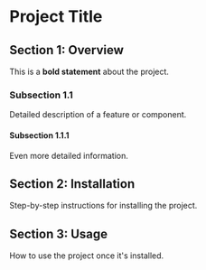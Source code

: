 # Project Title

## **Section 1: Overview**

This is a **bold statement** about the project.

### Subsection 1.1

Detailed description of a feature or component.

#### **Subsection 1.1.1**

Even more detailed information.

## **Section 2: Installation**

Step-by-step instructions for installing the project.

## **Section 3: Usage**

How to use the project once it's installed.
